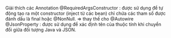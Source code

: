 Giải thích các Annotation
@RequiredArgsConstructor : được sử dụng để tự động tạo ra một constructor (inject từ các bean) chỉ chứa các tham số được đánh dấu là final hoặc @NonNull.
  => thay thế cho @Autowire 
@JsonProperty : được sử dụng để xác định tên của thuộc tính khi chuyển đổi giữa đối tượng Java và JSON.
